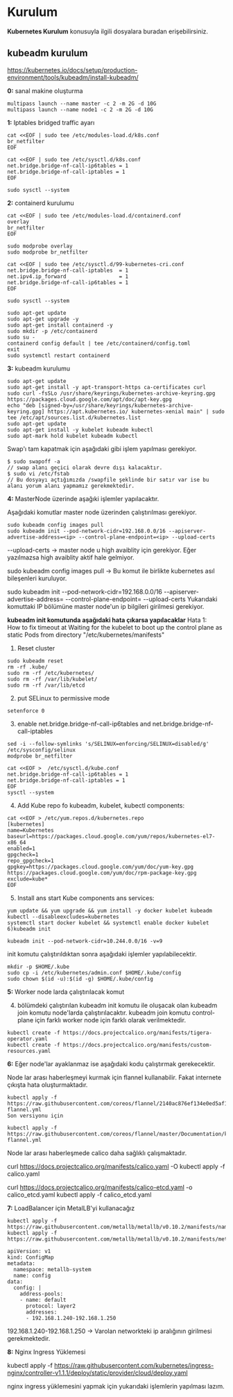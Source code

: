 # Kurulum
**Kubernetes Kurulum** konusuyla ilgili dosyalara buradan erişebilirsiniz.

## kubeadm kurulum

https://kubernetes.io/docs/setup/production-environment/tools/kubeadm/install-kubeadm/

**0:** sanal makine oluşturma
```
multipass launch --name master -c 2 -m 2G -d 10G
multipass launch --name node1 -c 2 -m 2G -d 10G
```

**1:** Iptables bridged traffic ayarı

```
cat <<EOF | sudo tee /etc/modules-load.d/k8s.conf
br_netfilter
EOF
```

```
cat <<EOF | sudo tee /etc/sysctl.d/k8s.conf
net.bridge.bridge-nf-call-ip6tables = 1
net.bridge.bridge-nf-call-iptables = 1
EOF
```

```
sudo sysctl --system
```

**2:** containerd kurulumu

```
cat <<EOF | sudo tee /etc/modules-load.d/containerd.conf
overlay
br_netfilter
EOF
```

```
sudo modprobe overlay
sudo modprobe br_netfilter
```

```
cat <<EOF | sudo tee /etc/sysctl.d/99-kubernetes-cri.conf
net.bridge.bridge-nf-call-iptables  = 1
net.ipv4.ip_forward                 = 1
net.bridge.bridge-nf-call-ip6tables = 1
EOF
```

```
sudo sysctl --system
```

```
sudo apt-get update
sudo apt-get upgrade -y
sudo apt-get install containerd -y
sudo mkdir -p /etc/containerd
sudo su -
containerd config default | tee /etc/containerd/config.toml
exit
sudo systemctl restart containerd
```

**3:** kubeadm kurulumu


```
sudo apt-get update
sudo apt-get install -y apt-transport-https ca-certificates curl
sudo curl -fsSLo /usr/share/keyrings/kubernetes-archive-keyring.gpg https://packages.cloud.google.com/apt/doc/apt-key.gpg
echo "deb [signed-by=/usr/share/keyrings/kubernetes-archive-keyring.gpg] https://apt.kubernetes.io/ kubernetes-xenial main" | sudo tee /etc/apt/sources.list.d/kubernetes.list
sudo apt-get update
sudo apt-get install -y kubelet kubeadm kubectl
sudo apt-mark hold kubelet kubeadm kubectl
```


Swap'ı tam kapatmak için aşağıdaki gibi işlem yapılması gerekiyor.
```
$ sudo swapoff -a
// swap alanı geçici olarak devre dışı kalacaktır.
$ sudo vi /etc/fstab 
// Bu dosyayı açtığımızda /swapfile şeklinde bir satır var ise bu alanı yorum alanı yapmamız gerekmektedir.
```

**4:** MasterNode üzerinde aşağıki işlemler yapılacaktır.

Aşağıdaki komutlar master node üzerinden çalıştırılması gerekiyor.

```
sudo kubeadm config images pull
sudo kubeadm init --pod-network-cidr=192.168.0.0/16 --apiserver-advertise-address=<ip> --control-plane-endpoint=<ip> --upload-certs
```

--upload-certs -> master node u high avaiblity için gerekiyor. Eğer yazılmazsa high avaiblity aktif hale gelmiyor.

sudo kubeadm config images pull -> Bu komut ile birlikte kubernetes asıl bileşenleri kuruluyor. 

sudo kubeadm init --pod-network-cidr=192.168.0.0/16 --apiserver-advertise-address=<ip> --control-plane-endpoint=<ip> --upload-certs
Yukarıdaki komuttaki IP bölümüne master node'un ip bilgileri girilmesi gerekiyor. 

**kubeadm init komutunda aşağıdaki hata çıkarsa yapılacaklar**
Hata 1:  
  How to fix timeout at Waiting for the kubelet to boot up the control plane as static Pods from directory "/etc/kubernetes/manifests"
  
  1) Reset cluster
```
sudo kubeadm reset
rm -rf .kube/
sudo rm -rf /etc/kubernetes/
sudo rm -rf /var/lib/kubelet/
sudo rm -rf /var/lib/etcd
```
  2) put SELinux to permissive mode
```
setenforce 0 
```
  
3) enable net.bridge.bridge-nf-call-ip6tables and net.bridge.bridge-nf-call-iptables
```
sed -i --follow-symlinks 's/SELINUX=enforcing/SELINUX=disabled/g' /etc/sysconfig/selinux
modprobe br_netfilter 

cat <<EOF >  /etc/sysctl.d/kube.conf
net.bridge.bridge-nf-call-ip6tables = 1
net.bridge.bridge-nf-call-iptables = 1
EOF
sysctl --system
```

4) Add Kube repo fo kubeadm, kubelet, kubectl components:
```
cat <<EOF > /etc/yum.repos.d/kubernetes.repo
[kubernetes]
name=Kubernetes
baseurl=https://packages.cloud.google.com/yum/repos/kubernetes-el7-x86_64
enabled=1
gpgcheck=1
repo_gpgcheck=1
gpgkey=https://packages.cloud.google.com/yum/doc/yum-key.gpg https://packages.cloud.google.com/yum/doc/rpm-package-key.gpg
exclude=kube*
EOF
```
  5) Install ans start Kube components ans services:
```
yum update && yum upgrade && yum install -y docker kubelet kubeadm kubectl --disableexcludes=kubernetes
systemctl start docker kubelet && systemctl enable docker kubelet
6)kubeadm init

kubeadm init --pod-network-cidr=10.244.0.0/16 -v=9
```
  
  
  
init komutu çalıştırıldıktan sonra aşağıdaki işlemler yapılabilecektir. 

```
mkdir -p $HOME/.kube
sudo cp -i /etc/kubernetes/admin.conf $HOME/.kube/config
sudo chown $(id -u):$(id -g) $HOME/.kube/config
```

  
**5:** Worker node larda çalıştırılacak komut
  
  4. bölümdeki çalıştırılan kubeadm init komutu ile oluşacak olan kubeadm join komutu node'larda çalıştırılacaktır. kubeadm join komutu control-plane için farklı worker node için farklı olarak verilmektedir. 
  
  

```
kubectl create -f https://docs.projectcalico.org/manifests/tigera-operator.yaml
kubectl create -f https://docs.projectcalico.org/manifests/custom-resources.yaml
```

**6:** Eğer node'lar ayaklanmaz ise aşağıdaki kodu çalıştırmak gerekecektir.

  
  Node lar arası haberleşmeyi kurmak için flannel kullanabilir. Fakat internete çıkışta hata oluşturmaktadır. 
```
kubectl apply -f https://raw.githubusercontent.com/coreos/flannel/2140ac876ef134e0ed5af15c65e414cf26827915/Documentation/kube-flannel.yml
Son versiyonu için 

kubectl apply -f https://raw.githubusercontent.com/coreos/flannel/master/Documentation/kube-flannel.yml

```
  
  Node lar arası haberleşmede calico daha sağlıklı çalışmaktadır. 
  
  curl https://docs.projectcalico.org/manifests/calico.yaml -O
  kubectl apply -f calico.yaml
  
  curl https://docs.projectcalico.org/manifests/calico-etcd.yaml -o calico_etcd.yaml
  kubectl apply -f calico_etcd.yaml

**7:** LoadBalancer için MetalLB'yi kullanacağız

```
kubectl apply -f https://raw.githubusercontent.com/metallb/metallb/v0.10.2/manifests/namespace.yaml
kubectl apply -f https://raw.githubusercontent.com/metallb/metallb/v0.10.2/manifests/metallb.yaml

apiVersion: v1
kind: ConfigMap
metadata:
  namespace: metallb-system
  name: config
data:
  config: |
    address-pools:
    - name: default
      protocol: layer2
      addresses:
      - 192.168.1.240-192.168.1.250

```
192.168.1.240-192.168.1.250 -> Varolan networkteki ip aralığının girilmesi gerekmektedir.
  
  **8:** Nginx Ingress Yüklemesi
  
  kubectl apply -f https://raw.githubusercontent.com/kubernetes/ingress-nginx/controller-v1.1.1/deploy/static/provider/cloud/deploy.yaml
  
  nginx ingress yüklemesini yapmak için yukarıdaki işlemlerin yapılması lazım.
